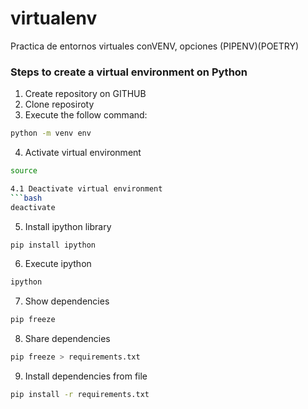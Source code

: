 # virtualenv
Practica de entornos virtuales conVENV, opciones (PIPENV)(POETRY)


### Steps to create a virtual environment on Python

1. Create repository on GITHUB
2. Clone reposiroty
3. Execute the follow command:

```bash
python -m venv env
```

4. Activate virtual environment
```bash
source 

4.1 Deactivate virtual environment
```bash
deactivate
```

5. Install ipython library
```bash
pip install ipython
```

6. Execute ipython
```bash
ipython
```

7. Show dependencies
```bash
pip freeze
```

8. Share dependencies
```bash
pip freeze > requirements.txt
```

9. Install dependencies from file
```bash
pip install -r requirements.txt
```

